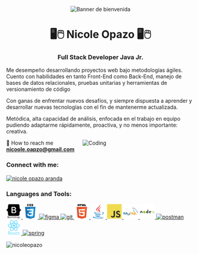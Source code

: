 <p align="center" height="40">
  <img src="https://i.pinimg.com/originals/cb/03/3a/cb033a9043b4e57fb8fbcf3f692922f3.gif" alt="Banner de bienvenida">
</p>

<h1 align="center">🖥🖱 Nicole Opazo 🖥🖱</h1>
<h3 align="center">Full Stack Developer Java Jr.</h3>

<p>Me desempeño desarrollando proyectos web bajo metodologías ágiles. Cuento con habilidades en tanto Front-End como Back-End, manejo de bases de datos relacionales, pruebas unitarias y herramientas de versionamiento de código</p>
<p>Con ganas de enfrentar nuevos desafíos, y siempre dispuesta a aprender y desarrollar nuevas tecnologías con el fin de mantenerme actualizada.</p>
<p>Metódica, alta capacidad de análisis, enfocada en el trabajo en equipo pudiendo adaptarme rápidamente, proactiva, y no menos importante: creativa.</p>

<img align="right" alt="Coding" width="300" src="https://i.pinimg.com/originals/83/97/3f/83973f12d0d99dc14f122739fd81f6e0.gif"/>

📩 How to reach me **nicoole.oapzo@gmail.com**

<h3 align="left">Connect with me:</h3>
<p align="left">
<a href="https://linkedin.com/in/nicole opazo aranda" target="blank"><img align="center" src="https://raw.githubusercontent.com/rahuldkjain/github-profile-readme-generator/master/src/images/icons/Social/linked-in-alt.svg" alt="nicole opazo aranda" height="30" width="40" /></a>
</p>

<h3 align="left">Languages and Tools:</h3>
<p align="left"> <a href="https://getbootstrap.com" target="_blank" rel="noreferrer"> <img src="https://raw.githubusercontent.com/devicons/devicon/master/icons/bootstrap/bootstrap-plain-wordmark.svg" alt="bootstrap" width="40" height="40"/> </a> <a href="https://www.w3schools.com/css/" target="_blank" rel="noreferrer"> <img src="https://raw.githubusercontent.com/devicons/devicon/master/icons/css3/css3-original-wordmark.svg" alt="css3" width="40" height="40"/> </a> <a href="https://www.figma.com/" target="_blank" rel="noreferrer"> <img src="https://www.vectorlogo.zone/logos/figma/figma-icon.svg" alt="figma" width="40" height="40"/> </a> <a href="https://git-scm.com/" target="_blank" rel="noreferrer"> <img src="https://www.vectorlogo.zone/logos/git-scm/git-scm-icon.svg" alt="git" width="40" height="40"/> </a> <a href="https://www.w3.org/html/" target="_blank" rel="noreferrer"> <img src="https://raw.githubusercontent.com/devicons/devicon/master/icons/html5/html5-original-wordmark.svg" alt="html5" width="40" height="40"/> </a> <a href="https://www.java.com" target="_blank" rel="noreferrer"> <img src="https://raw.githubusercontent.com/devicons/devicon/master/icons/java/java-original.svg" alt="java" width="40" height="40"/> </a> <a href="https://developer.mozilla.org/en-US/docs/Web/JavaScript" target="_blank" rel="noreferrer"> <img src="https://raw.githubusercontent.com/devicons/devicon/master/icons/javascript/javascript-original.svg" alt="javascript" width="40" height="40"/> </a> <a href="https://www.mysql.com/" target="_blank" rel="noreferrer"> <img src="https://raw.githubusercontent.com/devicons/devicon/master/icons/mysql/mysql-original-wordmark.svg" alt="mysql" width="40" height="40"/> </a> <a href="https://nodejs.org" target="_blank" rel="noreferrer"> <img src="https://raw.githubusercontent.com/devicons/devicon/master/icons/nodejs/nodejs-original-wordmark.svg" alt="nodejs" width="40" height="40"/> </a> <a href="https://postman.com" target="_blank" rel="noreferrer"> <img src="https://www.vectorlogo.zone/logos/getpostman/getpostman-icon.svg" alt="postman" width="40" height="40"/> </a> <a href="https://reactjs.org/" target="_blank" rel="noreferrer"> <img src="https://raw.githubusercontent.com/devicons/devicon/master/icons/react/react-original-wordmark.svg" alt="react" width="40" height="40"/> </a> <a href="https://spring.io/" target="_blank" rel="noreferrer"> <img src="https://www.vectorlogo.zone/logos/springio/springio-icon.svg" alt="spring" width="40" height="40"/> </a> </p>

<p><img align="center" src="https://github-readme-stats.vercel.app/api/top-langs?username=nicoleopazo&show_icons=true&locale=en&layout=compact" alt="nicoleopazo" /></p>
